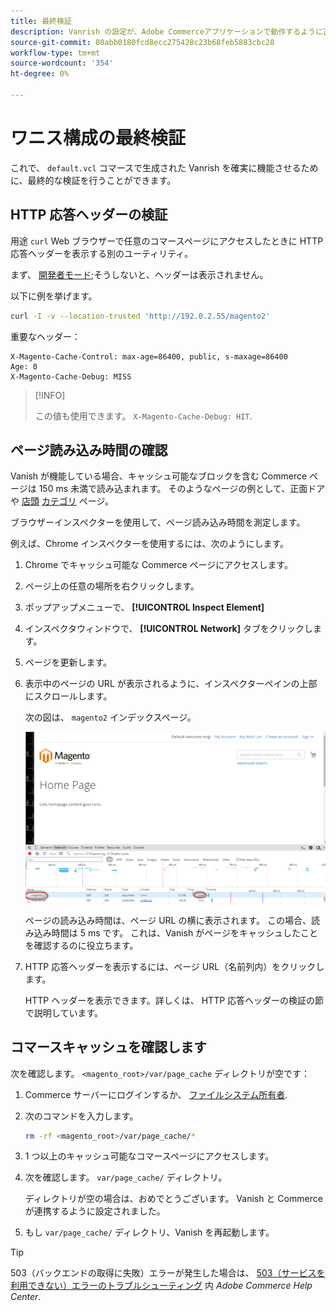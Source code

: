 ```yaml
---
title: 最終検証
description: Vanrish の設定が、Adobe Commerceアプリケーションで動作するように正しく設定されていることを確認します。
source-git-commit: 80abb0180fcd8ecc275428c23b68feb5883cbc28
workflow-type: tm+mt
source-wordcount: '354'
ht-degree: 0%

---
```



# ワニス構成の最終検証

これで、 `default.vcl` コマースで生成された Vanrish を確実に機能させるために、最終的な検証を行うことができます。

## HTTP 応答ヘッダーの検証

用途 `curl` Web ブラウザーで任意のコマースページにアクセスしたときに HTTP 応答ヘッダーを表示する別のユーティリティ。

まず、 [開発者モード](../cli/set-mode.md#change-to-developer-mode);そうしないと、ヘッダーは表示されません。

以下に例を挙げます。

```bash
curl -I -v --location-trusted 'http://192.0.2.55/magento2'
```

重要なヘッダー：

```terminal
X-Magento-Cache-Control: max-age=86400, public, s-maxage=86400
Age: 0
X-Magento-Cache-Debug: MISS
```

>[!INFO]
>
>この値も使用できます。 `X-Magento-Cache-Debug: HIT`.

## ページ読み込み時間の確認

Vanish が機能している場合、キャッシュ可能なブロックを含む Commerce ページは 150 ms 未満で読み込まれます。 そのようなページの例として、正面ドアや [店頭](https://glossary.magento.com/storefront) [カテゴリ](https://glossary.magento.com/category) ページ。

ブラウザーインスペクターを使用して、ページ読み込み時間を測定します。

例えば、Chrome インスペクターを使用するには、次のようにします。

1. Chrome でキャッシュ可能な Commerce ページにアクセスします。
1. ページ上の任意の場所を右クリックします。
1. ポップアップメニューで、 **[!UICONTROL Inspect Element]**
1. インスペクタウィンドウで、 **[!UICONTROL Network]** タブをクリックします。
1. ページを更新します。
1. 表示中のページの URL が表示されるように、インスペクターペインの上部にスクロールします。

   次の図は、 `magento2` インデックスページ。

   ![表示しているページをクリックします](../../assets/configuration/varnish-inspector.png)

   ページの読み込み時間は、ページ URL の横に表示されます。 この場合、読み込み時間は 5 ms です。 これは、Vanish がページをキャッシュしたことを確認するのに役立ちます。

1. HTTP 応答ヘッダーを表示するには、ページ URL（名前列内）をクリックします。

   HTTP ヘッダーを表示できます。詳しくは、 HTTP 応答ヘッダーの検証の節で説明しています。

## コマースキャッシュを確認します

次を確認します。 `<magento_root>/var/page_cache` ディレクトリが空です：

1. Commerce サーバーにログインするか、 [ファイルシステム所有者](https://glossary.magento.com/magento-file-system-owner).
1. 次のコマンドを入力します。

   ```bash
   rm -rf <magento_root>/var/page_cache/*
   ```

1. 1 つ以上のキャッシュ可能なコマースページにアクセスします。
1. 次を確認します。 `var/page_cache/` ディレクトリ。

   ディレクトリが空の場合は、おめでとうございます。 Vanish と Commerce が連携するように設定されました。

1. もし `var/page_cache/` ディレクトリ、Vanish を再起動します。

>[!TIP]
>
>503（バックエンドの取得に失敗）エラーが発生した場合は、 [503（サービスを利用できない）エラーのトラブルシューティング](https://support.magento.com/hc/en-us/articles/360034631211) 内 _Adobe Commerce Help Center_.
